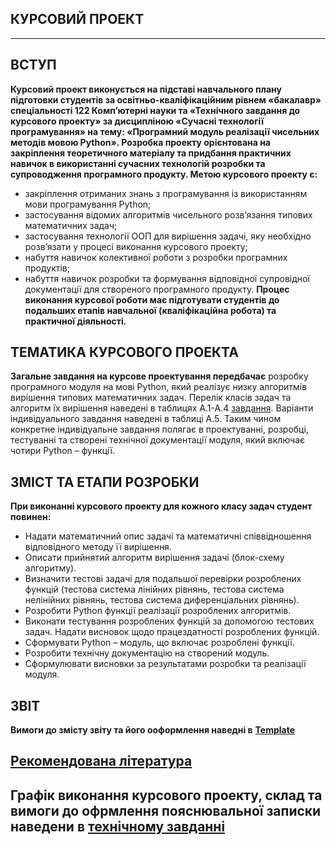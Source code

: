 ## **КУРСОВИЙ ПРОЕКТ**
***
## **ВСТУП**
**Курсовий проект виконується на підставі навчального плану підготовки студентів за освітньо-кваліфікаційним рівнем «бакалавр» спеціальності 122 Комп’ютерні науки та «Технічного завдання до курсового проекту» за дисципліною «Сучасні технології програмування» на тему: «Програмний модуль реалізації чисельних методів мовою Python».
Розробка проекту орієнтована на закріплення теоретичного матеріалу та придбання практичних навичок в використанні сучасних технологій розробки та супроводження програмного продукту. Метою курсового проекту є:**
* закріплення отриманих знань з програмування із використанням мови програмування Python;
* застосування відомих алгоритмів чисельного розв’язання типових математичних задач;
* застосування технології ООП для вирішення задачі, яку необхідно розв’язати у процесі виконання курсового проекту;
* набуття навичок колективної роботи з розробки програмних продуктів;
* набуття навичок розробки та формування відповідної супровідної документації для створеного програмного продукту.
**Процес виконання курсової роботи має підготувати студентів до подальших етапів навчальної (кваліфікаційна робота) та практичної діяльності.**

## **ТЕМАТИКА КУРСОВОГО ПРОЕКТА**
**Загальне завдання на курсове проектування передбачає** розробку програмного модуля на мові Python, який реалізує низку алгоритмів вирішення типових математичних задач. Перелік класів задач та алгоритм їх вирішення наведені в таблицях А.1-А.4 [завдання](/Curs_Work/MPT_TZ__v_1_Dodatok.pdf). Варіанти індивідуального завдання наведені в таблиці А.5.
Таким чином конкретне індивідуальне завдання полягає в проектуванні, розробці, тестуванні та створені технічної документації модуля, який включає чотири Python – функції.

## **ЗМІСТ ТА ЕТАПИ РОЗРОБКИ**  
**При виконанні курсового проекту для кожного класу задач студент повинен:**
* Надати математичний опис задачі та математичні співвідношення відповідного методу її вирішення.
* Описати прийнятий алгоритм вирішення задачі (блок-схему алгоритму).
* Визначити  тестові задачі для подальшої перевірки розроблених функцій (тестова система лінійних рівнянь, тестова система нелінійних рівнянь, тестова система диференціальних рівнянь).
* Розробити Python функції реалізації розроблених алгоритмів.
* Виконати тестування розроблених функцій за допомогою тестових задач. Надати висновок щодо працездатності розроблених функцій.
* Сформувати Python – модуль, що включає розроблені функції.
* Розробити технічну документацію на створений модуль.
* Сформулювати висновки за результатами розробки та реалізації модуля.

## **ЗВІТ**  
**Вимоги до змісту звіту та його ооформлення наведні в** [**Template**](/Curs_Work/MPT_Curs_Work_Template.md)

## [**Рекомендована література**](/Curs_Work/Curs_Work_Bibl.md)

## **Графік** виконання курсового проекту,  склад та вимоги до офрмлення пояснювальної записки наведени в [**технічному завданні**](/Curs_Work/MPT_TZ__v_1.pdf)
